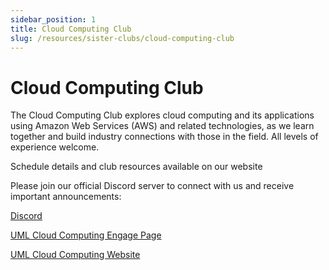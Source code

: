```yaml
---
sidebar_position: 1
title: Cloud Computing Club
slug: /resources/sister-clubs/cloud-computing-club
---
```


# Cloud Computing Club

The Cloud Computing Club explores cloud computing and its applications using Amazon Web Services (AWS) and related technologies, as we learn together and build industry connections with those in the field. All levels of experience welcome.

Schedule details and club resources available on our website

Please join our official Discord server to connect with us and receive important announcements: 


[Discord](https://discord.gg/zBw2SD6tGa)

[UML Cloud Computing Engage Page](https://umasslowellclubs.campuslabs.com/engage/organization/cloudcomputingclub)

[UML Cloud Computing Website](https://umlcloudcomputing.org/)
